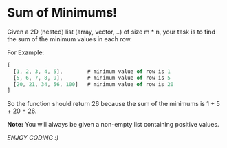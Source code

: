 # Sum of Minimums!

Given a 2D (nested) list (array, vector, ..) of size m * n, your task is to find the sum of the minimum values in each row.

For Example:

```javascript
[
  [1, 2, 3, 4, 5],        # minimum value of row is 1
  [5, 6, 7, 8, 9],        # minimum value of row is 5
  [20, 21, 34, 56, 100]   # minimum value of row is 20
]
```
So the function should return 26 because the sum of the minimums is 1 + 5 + 20 = 26.

**Note:** You will always be given a non-empty list containing positive values.

*ENJOY CODING :)*
